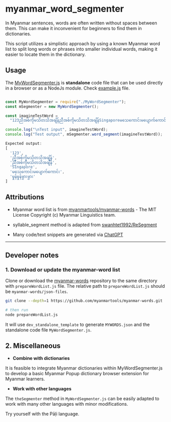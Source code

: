 # myanmar_word_segmenter

In Myanmar sentences, words are often written without spaces between them. This can make it inconvenient for beginners to find them in dictionaries.

This script utilizes a simplistic approach by using a known Myanmar word list to split long words or phrases into smaller individual words, making it easier to locate them in the dictionary.

## Usage

The [MyWordSegmenter.js](./MyWordSegmenter.js) is **standalone** code file that can be used directly in a browser or as a NodeJs module. Check [example.js](./example.js) file.

```javascript

const MyWordSegmenter = require("./MyWordSegmenter");
const mSegmenter = new MyWordSegmenter();

const imagineTestWord =
  "123ညီအစ်ကိုမသိတသိအချိန်ညီအစ်ကိုမသိတသိအချိန်Singaporeမသေကောင်းမပျောက်ကောင်းမှုန်မှုန်မွှားမွှား";

console.log("\nTest input", imagineTestWord);
console.log("Test output", mSegmenter.word_segment(imagineTestWord));

Expected output:
[
  '123',
  'ညီအစ်ကိုမသိတသိအချိန်',
  'ညီအစ်ကိုမသိတသိအချိန်',
  'Singapore',
  'မသေကောင်းမပျောက်ကောင်း',
  'မှုန်မှုန်မွှားမွှား'
]

```

## Attributions

- Myanmar word list is from [myanmartools/myanmar-words](https://github.com/myanmartools/myanmar-words.git) - The MIT License Copyright (c) Myanmar Linguistics team.

- syllable_segment method is adapted from [swanhtet1992/ReSegment](https://github.com/swanhtet1992/ReSegment/blob/master/Javascript/resegment.js)

- Many code/text snippets are generated via [ChatGPT](https://chat.openai.com/chat)

---

## Developer notes

### 1. Download or update the myanmar-word list

Clone or download the [myanmar-words](https://github.com/myanmartools/myanmar-words) repository to the same directory with `prepareWordList.js` file. The relative path to `prepareWordList.js` should be `myanmar-words/json-files`.

```bash
git clone --depth=1 https://github.com/myanmartools/myanmar-words.git

# then run
node prepareWordList.js
```

It will use `dev_standalone_template` to generate `MYWORDS.json` and the standalone code file `MyWordSegmenter.js`.

## 2. Miscellaneous

- **Combine with dictionaries**

It is feasible to integrate Myanmar dictionaries within MyWordSegmenter.js to develop a basic Myanmar Popup dictionary browser extension for Myanmar learners.

- **Work with other languages**

The `theSegmenter` method in `MyWordSegmenter.js` can be easily adapted to work with many other languages with minor modifications.

Try yourself with the Pāḷi language.
